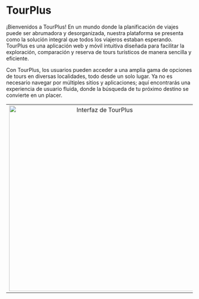 # TourPlus

¡Bienvenidos a TourPlus! En un mundo donde la planificación de viajes puede ser abrumadora y desorganizada, nuestra
plataforma se presenta como la solución integral que todos los viajeros estaban esperando. TourPlus es una aplicación
web y móvil intuitiva diseñada para facilitar la exploración, comparación y reserva de tours turísticos de manera
sencilla y eficiente.

Con TourPlus, los usuarios pueden acceder a una amplia gama de opciones de tours en diversas localidades, todo desde un
solo lugar. Ya no es necesario navegar por múltiples sitios y aplicaciones; aquí encontrarás una experiencia de usuario
fluida, donde la búsqueda de tu próximo destino se convierte en un placer.


<table style="width: 100%; text-align: center;">
    <tr>
        <td>
            <img src="https://raw.githubusercontent.com/JhonChilo/BackendTourPlus/main/DALL%C2%B7E%202024-09-29%2022.01.22%20-%20A%20high-quality%2C%20less%20modern%20but%20elegant%20app%20interface%20design%20for%20a%20tour%20reservation%20application%20named%20'TourPlus'.%20The%20design%20should%20have%20a%20vintage%20tro.webp" alt="Interfaz de TourPlus" width="500"/>
        </td>
    </tr>
</table>

